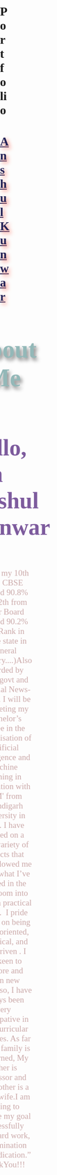 # Portfolio

<!DOCTYPE html>
<html lang="en">

<head>
    <meta charset="UTF-8">
    <meta http-equiv="X-UA-Compatible" content="IE=edge">
    <meta name="viewport" content="width=device-width, initial-scale=1.0">
    <title>About</title>
</head>
<style>
    body {
        font-family: 'Baloo Bhai', cursive;
        margin: 0px;
        padding: 0px;
        background-image: url(https://th.bing.com/th/id/R.462bf1f4c6cc54ae1b0df8dc5f8fad09?rik=MCLd%2b3G7TKiV%2bg&riu=http%3a%2f%2floft14design.com%2fimages%2fbg_portfolio_greybrick.jpg&ehk=J93%2fiRlKP5F2x19qWMigSoaM5Ef1qM5PXu8Ee2p6tuE%3d&risl=&pid=ImgRaw&r=0);
        position: relative;
        animation: ansh;
        animation-duration: 4s;
        animation-iteration-count: 1;
        animation-fill-mode: forwards;

    }

    @keyframes ansh {
        from {
            width: 0px;
        }

        to {
            width: 1300px
        }
    }

    #abt {
        color: #93b8b8;

        display: flex;
        justify-content: center;
        font-size: 2.7em;
        height: 200px;
        align-items: center;
        text-align: center;
        text-shadow: 4px 6px 8px grey;
    }

    #name {
        color: #7d5b9d;
        display: flex;
        justify-content: center;
        padding: 1px 10px;
        margin: 2px 3px;
        width: 100%;
        font-size: 2.2rem;
        text-shadow: 2px 3px 4px white;
    }

    #para {
        color: #cbaaaa;
        display: flex;
        justify-content: center;
        align-items: center;
        text-align: center;


        width: 95%;
        font-size: 1.2rem;
    }

    nav {
        display: flex;
        text-align: center;
        justify-content: center;
        position: absolute;
        right: 30px;
        top: 2px;
        color: aqua;
        font-size: 20px;
        width: 700px;
        padding: 10px 20px;

    }

    ul {
        display: flex;
        text-align: center;

    }

    ul a {
        text-decoration: none;
        color: #31b594;
        display: flex;
        justify-content: space-between;
        padding: 10px;
        top: 10px;
        right: 3px;
    }


    ul a:hover {
        color: rgb(16, 117, 48);
        text-decoration: underline;
        transform: scale(1.1);
    }

    div {

        color: #232357;
        text-decoration-line: underline;
        text-shadow: 4px 4px 10px salmon;

    }
</style>

<body>
    <div>
        <h1 class="logo">Anshul Kunwar</h1>
    </div>
    <nav>
        <ul> <a href="portt.html">Home</a></ul>
        <ul><a href="about.html">About</a></ul>
        <ul><a href="project.html">Projects</a></ul>
        <ul><a href="#">Mail</a></ul>
        <ul><a href="#">Hire Me</a></ul>
    </nav>
    <section id="abt">
        <h1>About Me</h1>
    </section>
    <section id="name">
        <h1> Hello, I'm Anshul Kunwar</h1>
    </section>
    <section>
        <p id="para">I done my 10th from CBSE secured 90.8% and 12th from Bihar Board secured 90.2% (8th Rank in whole
            state in General Category....)Also Awarded by Bihar govt and Regional News-Papers. I will be completing my
            Bachelor’s degree in the Specialisation of Artificial Intelligence and
            machine learning in association with 'IBM' from Chandigarh University in 2026. I have
            worked on a wide variety of projects that have allowed me to put what I’ve learned in the classroom into use
            in a practical sense..  I pride myself on being detail-oriented, analytical, and self-driven . I am keen to
            explore and learn new things, so, I have always been very participative in extracurricular activities. As
            far as, my family is concerned, My father is Professor and My
            mother is a Housewife.I am aiming to achieve my goal successfully with hard work, determination and
            dedication.” <br> ThankYou!!!</p>
    </section>
</body>

</html>
